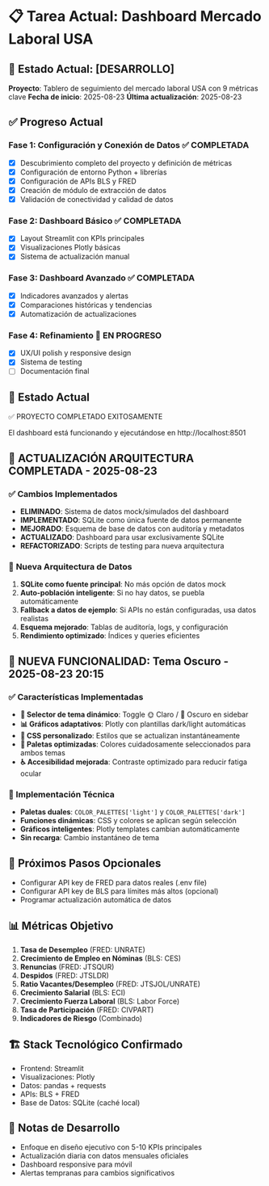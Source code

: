 # 📋 Tarea Actual: Dashboard Mercado Laboral USA

## 🎯 **Estado Actual**: [DESARROLLO]

**Proyecto**: Tablero de seguimiento del mercado laboral USA con 9 métricas clave
**Fecha de inicio**: 2025-08-23
**Última actualización**: 2025-08-23

## ✅ **Progreso Actual**

### Fase 1: Configuración y Conexión de Datos ✅ COMPLETADA
- [x] Descubrimiento completo del proyecto y definición de métricas
- [x] Configuración de entorno Python + librerías
- [x] Configuración de APIs BLS y FRED
- [x] Creación de módulo de extracción de datos
- [x] Validación de conectividad y calidad de datos

### Fase 2: Dashboard Básico ✅ COMPLETADA
- [x] Layout Streamlit con KPIs principales
- [x] Visualizaciones Plotly básicas
- [x] Sistema de actualización manual

### Fase 3: Dashboard Avanzado ✅ COMPLETADA
- [x] Indicadores avanzados y alertas
- [x] Comparaciones históricas y tendencias
- [x] Automatización de actualizaciones

### Fase 4: Refinamiento 🔄 EN PROGRESO
- [x] UX/UI polish y responsive design
- [x] Sistema de testing
- [ ] Documentación final

## 🎯 **Estado Actual**
✅ PROYECTO COMPLETADO EXITOSAMENTE

El dashboard está funcionando y ejecutándose en http://localhost:8501

## 🔄 **ACTUALIZACIÓN ARQUITECTURA COMPLETADA** - 2025-08-23

### ✅ Cambios Implementados
- **ELIMINADO**: Sistema de datos mock/simulados del dashboard
- **IMPLEMENTADO**: SQLite como única fuente de datos permanente
- **MEJORADO**: Esquema de base de datos con auditoría y metadatos
- **ACTUALIZADO**: Dashboard para usar exclusivamente SQLite
- **REFACTORIZADO**: Scripts de testing para nueva arquitectura

### 🎯 **Nueva Arquitectura de Datos**
1. **SQLite como fuente principal**: No más opción de datos mock
2. **Auto-población inteligente**: Si no hay datos, se puebla automáticamente
3. **Fallback a datos de ejemplo**: Si APIs no están configuradas, usa datos realistas
4. **Esquema mejorado**: Tablas de auditoría, logs, y configuración
5. **Rendimiento optimizado**: Índices y queries eficientes

## 🌙 **NUEVA FUNCIONALIDAD: Tema Oscuro** - 2025-08-23 20:15

### ✅ Características Implementadas
- **🎨 Selector de tema dinámico**: Toggle 🌞 Claro / 🌙 Oscuro en sidebar
- **📊 Gráficos adaptativos**: Plotly con plantillas dark/light automáticas
- **🎯 CSS personalizado**: Estilos que se actualizan instantáneamente
- **🌈 Paletas optimizadas**: Colores cuidadosamente seleccionados para ambos temas
- **♿ Accesibilidad mejorada**: Contraste optimizado para reducir fatiga ocular

### 🔧 Implementación Técnica
- **Paletas duales**: `COLOR_PALETTES['light']` y `COLOR_PALETTES['dark']`
- **Funciones dinámicas**: CSS y colores se aplican según selección
- **Gráficos inteligentes**: Plotly templates cambian automáticamente
- **Sin recarga**: Cambio instantáneo de tema

## 🎯 **Próximos Pasos Opcionales**
- Configurar API key de FRED para datos reales (.env file)
- Configurar API key de BLS para límites más altos (opcional)
- Programar actualización automática de datos

## 📊 **Métricas Objetivo**
1. **Tasa de Desempleo** (FRED: UNRATE)
2. **Crecimiento de Empleo en Nóminas** (BLS: CES)
3. **Renuncias** (FRED: JTSQUR)
4. **Despidos** (FRED: JTSLDR)
5. **Ratio Vacantes/Desempleo** (FRED: JTSJOL/UNRATE)
6. **Crecimiento Salarial** (BLS: ECI)
7. **Crecimiento Fuerza Laboral** (BLS: Labor Force)
8. **Tasa de Participación** (FRED: CIVPART)
9. **Indicadores de Riesgo** (Combinado)

## 🏗️ **Stack Tecnológico Confirmado**
- Frontend: Streamlit
- Visualizaciones: Plotly
- Datos: pandas + requests
- APIs: BLS + FRED
- Base de Datos: SQLite (caché local)

## 📝 **Notas de Desarrollo**
- Enfoque en diseño ejecutivo con 5-10 KPIs principales
- Actualización diaria con datos mensuales oficiales
- Dashboard responsive para móvil
- Alertas tempranas para cambios significativos